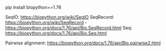 pip install biopython==1.76

SeqIO: https://biopython.org/wiki/SeqIO
SeqRecord: https://biopython.org/wiki/SeqRecord
	- https://biopython.org/docs/1.76/api/Bio.SeqRecord.html
Seq: https://biopython.org/docs/1.76/api/Bio.Seq.html


Pairwise alignment: https://biopython.org/docs/1.76/api/Bio.pairwise2.html